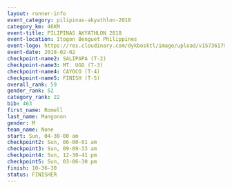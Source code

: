 ```yaml
---
layout: runner-info 
event_category: pilipinas-akyathlon-2018 
category_km: 46KM 
event-title: PILIPINAS AKYATHLON 2018 
event-location: Itogon Benguet Philippines 
event-logo: https://res.cloudinary.com/dykbosktl/image/upload/v1573617968/Logo/akyathlon-logo-new_ifndai.png 
event-date: 2018-02-02 
checkpoint-name2: SALIPAPA (T-2) 
checkpoint-name3: MT. UGO (T-3) 
checkpoint-name4: CAYOCO (T-4) 
checkpoint-name5: FINISH (T-5) 
overall_rank: 59
gender_rank: 52
category_rank: 22
bib: 463
first_name: Romell
last_name: Mangonon
gender: M
team_name: None
start: Sun, 04-30-00 am
checkpoint2: Sun, 06-00-01 am
checkpoint3: Sun, 09-09-33 am
checkpoint4: Sun, 12-30-41 pm
checkpoint5: Sun, 03-06-30 pm
finish: 10-36-30
status: FINISHER
---
```

